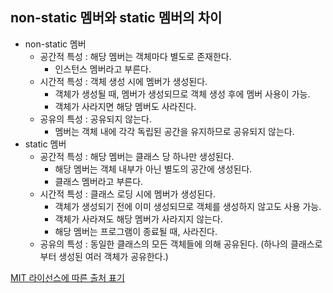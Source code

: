 ## non-static 멤버와 static 멤버의 차이

- non-static 멤버
  - 공간적 특성 : 해당 멤버는 객체마다 별도로 존재한다.
    - 인스턴스 멤버라고 부른다.
  - 시간적 특성 : 객체 생성 시에 멤버가 생성된다.
    - 객체가 생성될 때, 멤버가 생성되므로 객체 생성 후에 멤버 사용이 가능.
    - 객체가 사라지면 해당 멤버도 사라진다.
  - 공유의 특성 : 공유되지 않는다.
    - 멤버는 객체 내에 각각 독립된 공간을 유지하므로 공유되지 않는다.
- static 멤버
  - 공간적 특성 : 해당 멤버는 클래스 당 하나만 생성된다.
    - 해당 멤버는 객체 내부가 아닌 별도의 공간에 생성된다.
    - 클래스 멤버라고 부른다.
  - 시간적 특성 : 클래스 로딩 시에 멤버가 생성된다.
    - 객체가 생성되기 전에 이미 생성되므로 객체를 생성하지 않고도 사용 가능.
    - 객체가 사라져도 해당 멤버가 사라지지 않는다.
    - 해당 멤버는 프로그램이 종료될 때, 사라진다.
  - 공유의 특성 : 동일한 클래스의 모든 객체들에 의해 공유된다. (하나의 클래스로부터 생성된 여러 객체가 공유한다.)

[MIT 라이선스에 따른 출처 표기](https://github.com/WooVictory/Ready-For-Tech-Interview)